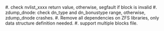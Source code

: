 #. check nvlist_xxxx return value,
   otherwise, segfault if block is invalid
#. zdump_dnode: check dn\_type and dn\_bonustype range,
   otherwise, zdump\_dnode crashes.
#. Remove all dependencies on ZFS libraries,
   only data structure definition needed.
#. support multiple blocks file.
